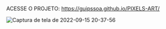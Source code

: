 ACESSE O PROJETO: https://guipssoa.github.io/PIXELS-ART/

![Captura de tela de 2022-09-15 20-37-56](https://user-images.githubusercontent.com/102192169/190526826-d55f0afc-c40c-4357-9980-3f9a7315a4fc.png)
